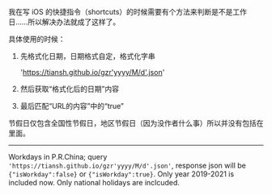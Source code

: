 我在写 iOS 的快捷指令（shortcuts）的时候需要有个方法来判断是不是工作日……所以解决办法就成了这样了。

具体使用的时候：

1. 先格式化日期，日期格式自定，格式化字串

    'https://tiansh.github.io/gzr'yyyy/M/d'.json'

2. 然后获取“格式化后的日期”内容
3. 最后匹配“URL的内容”中的“true”

节假日仅包含全国性节假日，地区节假日（因为没作者什么事）所以并没有包括在里面。

----

Workdays in P.R.China; query `'https://tiansh.github.io/gzr'yyyy/M/d'.json'`, response json will be `{"isWorkday":false}` or `{"isWorkday":true}`. Only year 2019-2021 is included now. Only national holidays are inclcuded.


